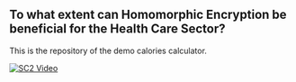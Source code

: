 ## To what extent can Homomorphic Encryption be beneficial for the Health Care Sector? 
This is the repository of the demo calories calculator. 

[![SC2 Video](Screenshot.PNG)](https://www.youtube.com/watch?v=--b-9HrKK6w "Calories Calculator - Click to Watch!")
